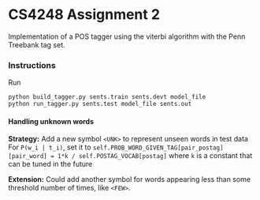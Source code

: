 # CS4248 Assignment 2
Implementation of a POS tagger using the viterbi algorithm with the Penn Treebank tag set.

### Instructions

Run
```
python build_tagger.py sents.train sents.devt model_file
python run_tagger.py sents.test model_file sents.out
```

#### Handling unknown words
**Strategy:** Add a new symbol `<UNK>` to represent unseen words in test data
For `P(w_i | t_i)`, set it to
`self.PROB_WORD_GIVEN_TAG[pair_postag][pair_word] = 1*k / self.POSTAG_VOCAB[postag]`
where `k` is a constant that can be tuned in the future

**Extension:** Could add another symbol for words appearing less than some threshold number of times, like `<FEW>`.
